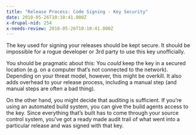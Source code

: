 ```yaml
---
title: "Release Process: Code Signing - Key Security"
date: 2010-05-26T10:10:41.000Z
x-drupal-nid: 254
x-needs-review: 2010-05-26T10:10:41.000Z
---
```

The key used for signing your releases should be kept secure. It should be impossible for a rogue developer or 3rd party to use this key unofficially.

You should be pragmatic about this: You _could_ keep the key in a secured location (e.g. on a computer that’s not connected to the network). Depending on your threat model, however, this might be overkill. It also adds overhead to your release process, including a manual step (and manual steps are often a bad thing).

On the other hand, you might decide that auditing is sufficient. If you’re using an automated build system, you can give the build agents access to the key. Since everything that’s built has to come through your source control system, you’ve got a ready made audit trail of what went into a particular release and was signed with that key.